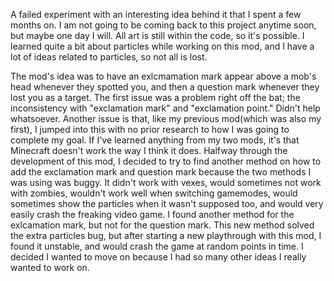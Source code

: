 A failed experiment with an interesting idea behind it that I spent a few months on. I am not going to be coming back to this project anytime soon, but maybe one day I will. All art is still within the code, so it's possible. I learned quite a bit about particles while working on this mod, and I have a lot of ideas related to particles, so not all is lost.

The mod's idea was to have an exlcmamation mark appear above a mob's head whenever they spotted you, and then a question mark whenever they lost you as a target. The first issue was a problem right off the bat; the inconsistency with "exclamation mark" and "exclamation point." Didn't help whatsoever. Another issue is that, like my previous mod(which was also my first), I jumped into this with no prior research to how I was going to complete my goal. If I've learned anything from my two mods, it's that Minecraft doesn't work the way I think it does. Halfway through the development of this mod, I decided to try to find another method on how to add the exclamation mark and question mark because the two methods I was using was buggy. It didn't work with vexes, would sometimes not work with zombies, wouldn't work well when switching gamemodes, would sometimes show the particles when it wasn't supposed too, and would very easily crash the freaking video game. I found another method for the exlcamation mark, but not for the question mark. This new method solved the extra particles bug, but after starting a new playthrough with this mod, I found it unstable, and would crash the game at random points in time. I decided I wanted to move on because I had so many other ideas I really wanted to work on.
